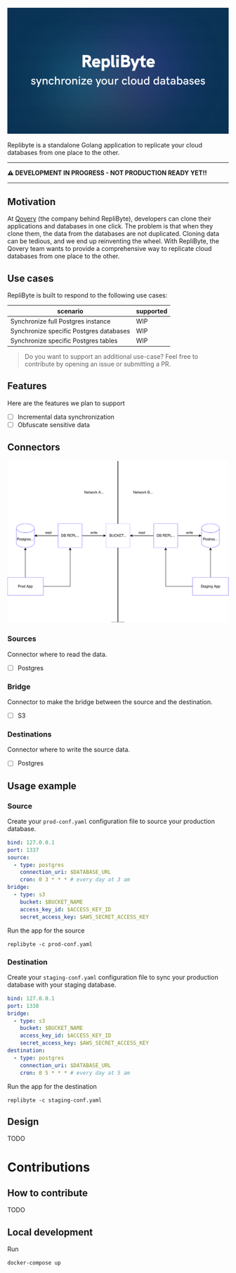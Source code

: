 ![replibyte cover](assets/replibyte%20-%20synchronize%20your%20cloud%20databases.svg)

Replibyte is a standalone Golang application to replicate your cloud databases from one place to the other.

---------

**⚠️ DEVELOPMENT IN PROGRESS - NOT PRODUCTION READY YET!!**

---------

## Motivation

At [Qovery](https://www.qovery.com) (the company behind RepliByte), developers can clone their applications and databases in one click. The problem is that when they clone them, the data from the databases are not duplicated. Cloning data can be tedious, and we end up reinventing the wheel. With RepliByte, the Qovery team wants to provide a comprehensive way to replicate cloud databases from one place to the other.

## Use cases

RepliByte is built to respond to the following use cases:

| scenario                                | supported       |
|-----------------------------------------|-----------------|
| Synchronize full Postgres instance      | WIP             |
| Synchronize specific Postgres databases | WIP             |
| Synchronize specific Postgres tables    | WIP             |

> Do you want to support an additional use-case? Feel free to contribute by opening an issue or submitting a PR.

## Features

Here are the features we plan to support

- [ ] Incremental data synchronization
- [ ] Obfuscate sensitive data

## Connectors

![connection diagram](assets/diagram.svg)

### Sources

Connector where to read the data.

- [ ] Postgres

### Bridge

Connector to make the bridge between the source and the destination.

- [ ] S3

### Destinations

Connector where to write the source data.

- [ ] Postgres

## Usage example

### Source

Create your `prod-conf.yaml` configuration file to source your production database.

```yaml
bind: 127.0.0.1
port: 1337
source:
  - type: postgres
    connection_uri: $DATABASE_URL
    cron: 0 3 * * * # every day at 3 am 
bridge:
  - type: s3
    bucket: $BUCKET_NAME
    access_key_id: $ACCESS_KEY_ID
    secret_access_key: $AWS_SECRET_ACCESS_KEY
```

Run the app for the source

```shell
replibyte -c prod-conf.yaml
```

### Destination

Create your `staging-conf.yaml` configuration file to sync your production database with your staging database.

```yaml
bind: 127.0.0.1
port: 1338
bridge:
  - type: s3
    bucket: $BUCKET_NAME
    access_key_id: $ACCESS_KEY_ID
    secret_access_key: $AWS_SECRET_ACCESS_KEY
destination:
  - type: postgres
    connection_uri: $DATABASE_URL
    cron: 0 5 * * * # every day at 5 am
```

Run the app for the destination

```shell
replibyte -c staging-conf.yaml
```

## Design

TODO

# Contributions

## How to contribute

TODO

## Local development

Run

```shell
docker-compose up
```

